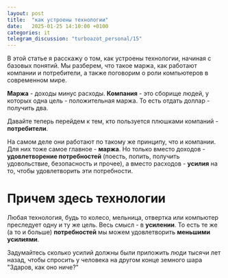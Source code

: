 ```yaml
---
layout: post
title:  "как устроены технологии"
date:   2025-01-25 14:10:00 +0100
categories: it
telegram_discussion: "turboazot_personal/15"
---
```


В этой статье я расскажу о том, как устроены технологии, начиная с базовых понятий. Мы разберем, что такое маржа, как работают компании и потребители, а также поговорим о роли компьютеров в современном мире.


**Маржа** - доходы минус расходы.
**Компания** - это сборище людей, у которых одна цель - положительная маржа. То есть отдать доллар - получить два.

Давайте теперь перейдем к тем, кто пользуется плюшками компаний - **потребители**. 

На самом деле они работают по такому же принципу, что и компании. Для них тоже самое главное - **маржа**. Но только вместо доходов - **удовлетворение потребностей** (поесть, попить, получить удовольствие, безопасность и прочее), а вместо расходов - **усилия** на то, чтобы удовлетворить эти потребности.

# Причем здесь технологии

Любая технология, будь то колесо, мельница, отвертка или компьютер преследует одну и ту же цель. Весь смысл - в **усилении**. То есть те же (а то и больше) **потребностей** мы можем удовлетворить **меньшими усилиями**.

Задумайтесь сколько усилий должны были приложить люди тысячи лет назад, чтобы спросить у человека на другом конце земного шара "Здаров, как оно ниче?"